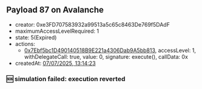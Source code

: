 ## Payload 87 on Avalanche

- creator: 0xe3FD707583932a99513a5c65c8463De769f5DAdF
- maximumAccessLevelRequired: 1
- state: 5(Expired)
- actions:
  - [0x7Ebf5bc1D490140518B9E221a4306Dab9A5bb813](https://snowscan.xyz/tx/0x7Ebf5bc1D490140518B9E221a4306Dab9A5bb813), accessLevel: 1, withDelegateCall: true, value: 0, signature: execute(), callData: 0x
- createdAt: [07/07/2025, 13:14:23](https://snowscan.xyz/tx/0xd7c5cb66d2fb5ab56f2c3624858feeb96c2917fd715d7f3e04b0bbf08b114b91)

### :sos: simulation failed: execution reverted

